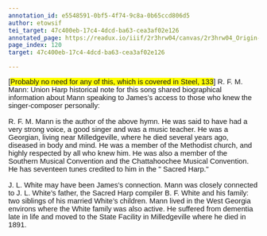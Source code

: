 ```yaml
---
annotation_id: e5548591-0bf5-4f74-9c8a-0b65ccd806d5
author: etowsif
tei_target: 47c400eb-17c4-4dcd-ba63-cea3af02e126
annotated_page: https://readux.io/iiif/2r3hrw04/canvas/2r3hrw04_Origin-1911-a-0121.tif
page_index: 120
target: 47c400eb-17c4-4dcd-ba63-cea3af02e126

---
```

<p><span id="docs-internal-guid-3a04bed5-7fff-8db6-b2f1-67c26c9a0d61"><span style="font-size: 11pt; font-family: Arial; background-color: transparent; font-variant-numeric: normal; font-variant-east-asian: normal; vertical-align: baseline; white-space: pre-wrap;">[</span><span style="font-size: 11pt; font-family: Arial; background-color: #ffff00; font-variant-numeric: normal; font-variant-east-asian: normal; vertical-align: baseline; white-space: pre-wrap;">Probably no need for any of this, which is covered in Steel, 133</span><span style="font-size: 11pt; font-family: Arial; background-color: transparent; font-variant-numeric: normal; font-variant-east-asian: normal; vertical-align: baseline; white-space: pre-wrap;">] R. F. M. Mann: Union Harp historical note for this song shared biographical information about Mann speaking to James&rsquo;s access to those who knew the singer-composer personally: </span><span style="font-size: 11pt; font-family: Arial; background-color: transparent; font-variant-numeric: normal; font-variant-east-asian: normal; vertical-align: baseline; white-space: pre-wrap;"><br /></span><span style="font-size: 11pt; font-family: Arial; background-color: transparent; font-variant-numeric: normal; font-variant-east-asian: normal; vertical-align: baseline; white-space: pre-wrap;"><br /></span><span style="font-size: 11pt; font-family: Arial; background-color: transparent; font-variant-numeric: normal; font-variant-east-asian: normal; vertical-align: baseline; white-space: pre-wrap;">R. F. M. Mann is the author of the above hymn. He was said to have had a very strong voice, a good singer and was a music teacher. He was a Georgian, living near Milledgeville, where he died several years ago, diseased in body and mind. He was a member of the Methodist church, and highly respected by all who knew him. He was also a member of the Southern Musical Convention and the Chattahoochee Musical Convention. He has seventeen tunes credited to him in the " Sacred Harp." </span><span style="font-size: 11pt; font-family: Arial; background-color: transparent; font-variant-numeric: normal; font-variant-east-asian: normal; vertical-align: baseline; white-space: pre-wrap;"><br /></span><span style="font-size: 11pt; font-family: Arial; background-color: transparent; font-variant-numeric: normal; font-variant-east-asian: normal; vertical-align: baseline; white-space: pre-wrap;"><br /></span><span style="font-size: 11pt; font-family: Arial; background-color: transparent; font-variant-numeric: normal; font-variant-east-asian: normal; vertical-align: baseline; white-space: pre-wrap;">J. L. White may have been James&rsquo;s connection. Mann was closely connected to J. L. White&rsquo;s father, the Sacred Harp compiler B. F. White and his family: two siblings of his married White&rsquo;s children. Mann lived in the West Georgia environs where the White family was also active. He suffered from dementia late in life and moved to the State Facility in Milledgeville where he died in 1891.</span></span></p>